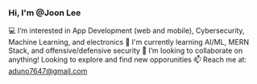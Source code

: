 ### Hi, I'm @Joon Lee
💻 I’m interested in App Development (web and mobile), Cybersecurity, Machine Learning, and electronics
🌱 I'm currently learning AI/ML, MERN Stack, and offensive/defensive security
💞️ I’m looking to collaborate on anything! Looking to explore and find new opporunities
📫 Reach me at: aduno7647@gmail.com
